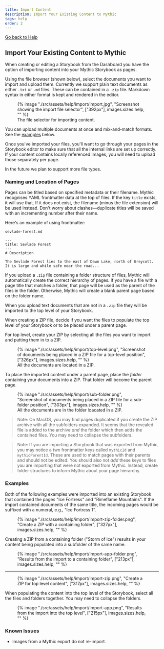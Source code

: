 ```yaml
---
title: Import Content
description: Import Your Existing Content to Mythic
tags: help
order: 2
---
```


[Go back to Help](/help)

## Import Your Existing Content to Mythic

When creating or editing a Storybook from the Dashboard you have the option of importing content into your Mythic Storybook as pages.

Using the file browser (shown below), select the documents you want to import and upload them. Currently we support plain text documents as either `.txt` or `.md` files. These can be contained in a `.zip` file. Markdown syntax in either format is kept and rendered in the editor.

<figure>
    {% image "./src/assets/help/import/import.jpg", "Screenshot showing the import file selector", ["392px"], images.sizes.help, "" %}
    <figcaption>The file selector for importing content.</figcaption>
</figure>

You can upload multiple documents at once and mix-and-match formats. See the [examples](#examples) below.

Once you've imported your files, you'll want to go through your pages in the Storybook editor to make sure that all the internal links are set up correctly. If your content contains locally referenced images, you will need to upload those separately per page.

In the future we plan to support more file types.

### Naming and Location of Pages

Pages can be titled based on specified metadata or their filename. Mythic recognises YAML frontmatter data at the top of files. If the key `title` exists, it will use that. If it does not exist, the filename (minus the file extension) will be used instead. Don't worry about clashes—duplicate titles will be saved with an incrementing number after their name.

Here's an example of using frontmatter:

`sevlade-forest.md`
```
---
title: Sevlade Forest
---
# Description

The Sevlade Forest lies to the east of Dawn Lake, north of Greycott. It is large and while safe near the road...
```

If you upload a `.zip` file containing a folder structure of files, Mythic will automatically create the correct hierarchy of pages. If you have a file with a page title that matches a folder, that page will be used as the parent of the files in the folder. Otherwise, Mythic will create a blank parent page based on the folder name.

When you upload text documents that are not in a `.zip` file they will be imported to the top level of your Storybook.

When creating a ZIP file, decide if you want the files to populate the top level of your Storybook or to be placed under a parent page.

For top level, create your ZIP by selecting all the files you want to import and putting them in to a ZIP.

<figure>
     {% image "./src/assets/help/import/top-level.png", "Screenshot of documents being placed in a ZIP file for a top-level position", ["326px"], images.sizes.help, "" %}
    <figcaption>All the documents are located in a ZIP.</figcaption>
</figure>

To place the imported content under a parent page, place the _folder_ containing your documents into a ZIP. That folder will become the parent page.

<figure>
     {% image "./src/assets/help/import/sub-folder.png", "Screenshot of documents being placed in a ZIP file for a sub-folder position", ["303px"], images.sizes.help, "" %}
    <figcaption>All the documents are in the folder loacated in a ZIP.</figcaption>
</figure>

> Note: On MacOS, you may find pages duplicated if you create the ZIP archive with all the subfolders expanded. It seems that the revealed file is added to the archive _and_ the folder which then adds the contained files. You may need to collapse the subfolders.

> Note: If you are importing a Storybook that was exported from Mythic, you may notice a two frontmatter keys called `mythicId` and `mythicParentId`. These are used to match pages with their parents and should not be edited. You should also not *add* these keys to files you are importing that were not exported from Mythic. Instead, create folder structures to inform Mythic about your page hierarchy.

### Examples

Both of the following examples were imported into an existing Storybook that contained the pages "Ice Fortress" and "Rimeflame Mountains". If the import contained documents of the same title, the incoming pages would be suffixed with a numeral, e.g., "Ice Fortress 1".

<figure>
    {% image "./src/assets/help/import/import-zip-folder.png", "Create a ZIP with a containing folder", ["327px"], images.sizes.help, "" %}
</figure>

Creating a ZIP from a containing folder ("Storm of Ice") results in your content being populated into a subfolder of the same name.

<figure>
    {% image "./src/assets/help/import/import-app-folder.png", "Results from the import to a containing folder", ["213px"], images.sizes.help, "" %}
</figure>

---

<figure>
    {% image "./src/assets/help/import/import-zip.png", "Create a ZIP for top level content", ["317px"], images.sizes.help, "" %}
</figure>

When populating the content into the top level of the Storybook, select all the files and folders together. You may need to collapse the folders.

<figure>
    {% image "./src/assets/help/import/import-app.png", "Results from the import into the top level", ["215px"], images.sizes.help, "" %}
</figure>

### Known Issues

- Images from a Mythic export do not re-import.